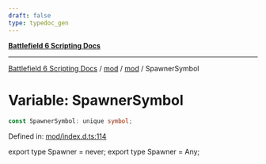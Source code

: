 ```yaml
---
draft: false
type: typedoc_gen
---
```


[**Battlefield 6 Scripting Docs**](../../../_index.md)

***

[Battlefield 6 Scripting Docs](../../../_index.md) / [mod](../../_index.md) / [mod](../_index.md) / SpawnerSymbol

# Variable: SpawnerSymbol

```ts
const SpawnerSymbol: unique symbol;
```

Defined in: [mod/index.d.ts:114](https://github.com/battlefield-portal-community/portal-docs/blob/ff09b2690670f74de7e97198022e5a97ff1161ff/generators/santiago/mod/index.d.ts#L114)

export type Spawner = never;
export type Spawner = Any;
